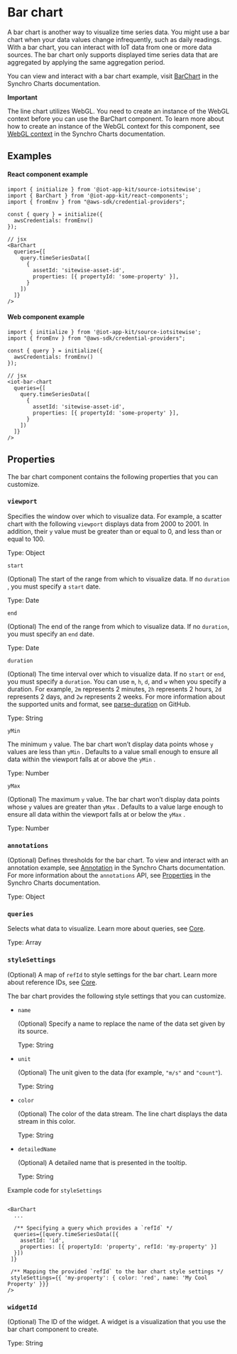 # Bar chart

A bar chart is another way to visualize time series data. You might use a bar chart when your data values change infrequently, such as daily readings. With a bar chart, you can interact with IoT data from one or more data sources. The bar chart only supports displayed time series data that are aggregated by applying the same aggregation period.

You can view and interact with a bar chart example, visit [BarChart](https://synchrocharts.com/#/Components/BarChart) in the Synchro Charts documentation.  

**Important**

The line chart utilizes WebGL. You need to create an instance of the WebGL context before you can use the BarChart component. To learn more about how to create an instance of the WebGL context for this component, see [WebGL context](https://synchrocharts.com/#/WebGL%20context) in the Synchro Charts documentation.  

## Examples

#### React component example

```
import { initialize } from '@iot-app-kit/source-iotsitewise';
import { BarChart } from '@iot-app-kit/react-components';
import { fromEnv } from "@aws-sdk/credential-providers";

const { query } = initialize({
  awsCredentials: fromEnv()
});

// jsx
<BarChart
  queries={[
    query.timeSeriesData([
      { 
        assetId: 'sitewise-asset-id', 
        properties: [{ propertyId: 'some-property' }],
      }
    ])
  ]}
/>
```

#### Web component example

```
import { initialize } from '@iot-app-kit/source-iotsitewise';
import { fromEnv } from "@aws-sdk/credential-providers";

const { query } = initialize({
  awsCredentials: fromEnv()
});

// jsx
<iot-bar-chart
  queries={[
    query.timeSeriesData([
      { 
        assetId: 'sitewise-asset-id', 
        properties: [{ propertyId: 'some-property' }],
      }
    ])
  ]}
/>
```

## Properties

The bar chart component contains the following properties that you can customize. 

### `viewport` 

Specifies the window over which to visualize data. For example, a scatter chart with the following `viewport` displays data from 2000 to 2001. In addition, their `y` value must be greater than or equal to 0, and less than or equal to 100. 

Type: Object 

`start` 

(Optional) The start of the range from which to visualize data. If no `duration` , you must specify a `start` date.

Type: Date

`end`

(Optional) The end of the range from which to visualize data. If no `duration`, you must specify an `end` date. 

Type: Date

`duration`

(Optional) The time interval over which to visualize data. If no `start` or `end`, you must specify a `duration`. You can use `m`, `h`, `d`, and `w` when you specify a duration. For example,  `2m` represents 2 minutes, `2h` represents 2 hours, `2d` represents 2 days, and `2w` represents 2 weeks. For more information about the supported units and format, see [parse-duration](https://github.com/jkroso/parse-duration) on GitHub.

Type: String

`yMin`

The minimum `y` value. The bar chart won’t display data points whose `y` values are less than `yMin` . Defaults to a value small enough to ensure all data within the viewport falls at or above the  `yMin` . 

Type: Number

`yMax`

(Optional) The maximum `y` value. The bar chart won’t display data points whose `y` values are greater than `yMax` . Defaults to a value large enough to ensure all data within the viewport falls at or below the  `yMax` . 

Type: Number

### `annotations` 

(Optional) Defines thresholds for the bar chart. To view and interact with an annotation example, see [Annotation](https://synchrocharts.com/#/Features/Annotation) in the Synchro Charts documentation. For more information about the `annotations` API, see [Properties](https://synchrocharts.com/#/API/Properties) in the Synchro Charts documentation. 

Type: Object

### `queries`

Selects what data to visualize. Learn more about queries, see [Core](https://github.com/awslabs/iot-app-kit/tree/main/docs/Core.md). 

Type: Array 

### `styleSettings`

(Optional) A map of `refId` to style settings for the bar chart. Learn more about reference IDs, see [Core](https://github.com/awslabs/iot-app-kit/tree/main/docs/Core.md). 

The bar chart provides the following style settings that you can customize. 

* `name` 

    (Optional) Specify a name to replace the name of the data set given by its source.  

    Type: String

* `unit`

    (Optional) The unit given to the data (for example, `"m/s"` and `"count"`).

    Type: String
* `color`

    (Optional) The color of the data stream. The line chart displays the data stream in this color. 

    Type: String

* `detailedName`

    (Optional) A detailed name that is presented in the tooltip. 

    Type: String
    

Example code for `styleSettings`

```

<BarChart
  ...

  /** Specifying a query which provides a `refId` */
  queries={[query.timeSeriesData([{ 
    assetId: 'id', 
    properties: [{ propertyId: 'property', refId: 'my-property' }]
  }])
 ]}
 
 /** Mapping the provided `refId` to the bar chart style settings */
 styleSettings={{ 'my-property': { color: 'red', name: 'My Cool Property' }}}
/>

```

### `widgetId`

(Optional) The ID of the widget. A widget is a visualization that you use the bar chart component to create.  

Type: String